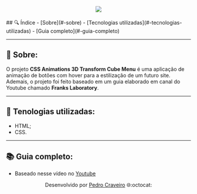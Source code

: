 <!-- Colocar uma logo no projeto -->
<!-- HTML -->
<h1 align="center">
    <img src="https://user-images.githubusercontent.com/79882049/146046891-be66bfe0-b472-4177-8ec0-21c18fe948bb.gif"> <!-- URL da imagen -->
</h1>
<!--
![Design sem nome (3)](https://user-images.githubusercontent.com/79882049/146046891-be66bfe0-b472-4177-8ec0-21c18fe948bb.gif)
-->
## 🔍 Índice
- [Sobre](#-sobre)
- [Tecnologias utilizadas](#-tecnologias-utilizadas)
- [Guia completo](#-guia-completo)

---

## 📑 Sobre:

O projeto **CSS Animations 3D Transform Cube Menu** é uma aplicação de animação de botões com hover para a estilização de um futuro site. Ademais, o projeto foi feito baseado em um guia elaborado em canal do Youtube chamado **Franks Laboratory**.

---

## 📑 Tenologias utilizadas:

- HTML;
- CSS.

---

## 📚 Guia completo:

- Baseado nesse vídeo no [Youtube](https://www.youtube.com/watch?v=J_W6njFDw1U)

<p align="center">Desenvolvido por <a href ="https://www.linkedin.com/in/pecraveiro/">Pedro Craveiro</a> 🌐:octocat:</p>


